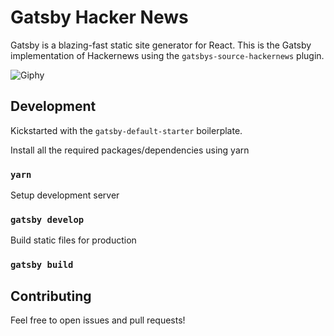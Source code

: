 # Gatsby Hacker News 

Gatsby is a blazing-fast static site generator for React. This is the Gatsby implementation of Hackernews using the `gatsbys-source-hackernews` plugin.

![Giphy](https://media.giphy.com/media/PoK1epauQuWcuhmH57/giphy.gif)

## Development

Kickstarted with the `gatsby-default-starter` boilerplate. 

Install all the required packages/dependencies using yarn

### `yarn`

Setup development server

### `gatsby develop`

Build static files for production

### `gatsby build`


## Contributing

Feel free to open issues and pull requests!

